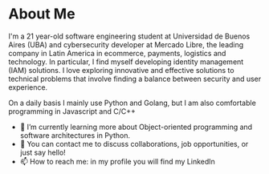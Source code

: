 # About Me 
I'm a 21 year-old software engineering student at Universidad de Buenos Aires (UBA) and cybersecurity developer at Mercado Libre, the leading company in Latin America in ecommerce, payments, logistics and technology. In particular, I find myself developing identity management (IAM) solutions. I love exploring innovative and effective solutions to technical problems that involve finding a balance between security and user experience.

On a daily basis I mainly use Python and Golang, but I am also comfortable programming in Javascript and C/C++

- 🌱 I’m currently learning more about Object-oriented programming and software architectures in Python.
- 💬 You can contact me to discuss collaborations, job opportunities, or just say hello!
- 📫 How to reach me: in my profile you will find my LinkedIn
